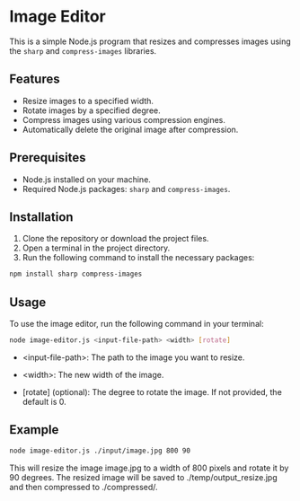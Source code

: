 # Image Editor

This is a simple Node.js program that resizes and compresses images using the `sharp` and `compress-images` libraries.

## Features

- Resize images to a specified width.
- Rotate images by a specified degree.
- Compress images using various compression engines.
- Automatically delete the original image after compression.

## Prerequisites

- Node.js installed on your machine.
- Required Node.js packages: `sharp` and `compress-images`.

## Installation

1. Clone the repository or download the project files.
2. Open a terminal in the project directory.
3. Run the following command to install the necessary packages:

```sh
npm install sharp compress-images
```

## Usage

To use the image editor, run the following command in your terminal:

```sh
node image-editor.js <input-file-path> <width> [rotate]
```

- &lt;input-file-path&gt;: The path to the image you want to resize.

- &lt;width&gt;: The new width of the image.

- [rotate] (optional): The degree to rotate the image. If not provided, the default is 0.

## Example

```sh
node image-editor.js ./input/image.jpg 800 90
```

This will resize the image image.jpg to a width of 800 pixels and rotate it by 90 degrees. The resized image will be saved to ./temp/output_resize.jpg and then compressed to ./compressed/.
